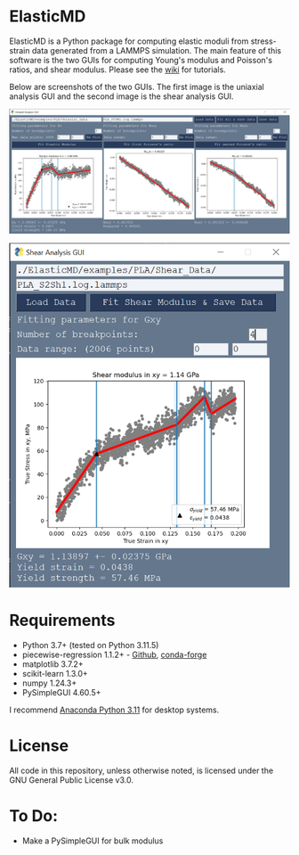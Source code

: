 # ElasticMD
ElasticMD is a Python package for computing elastic moduli from stress-strain data generated from a LAMMPS simulation. The main feature of this software is the two GUIs for computing Young's modulus and Poisson's ratios, and shear modulus. Please see the [wiki](https://github.com/wapisani/ElasticMD/wiki) for tutorials.

Below are screenshots of the two GUIs. The first image is the uniaxial analysis GUI and the second image is the shear analysis GUI.

![Uniaxial analysis GUI with data loaded and fitted](./examples/Images/Uniaxial_Analysis_GUI_DataFit.png "Uniaxial analysis GUI with data loaded and fitted")

![Shear analysis GUI with data loaded and fitted](./examples/Images/Shear_Analysis_GUI_DataFit.png "Shear analysis GUI with data loaded and fitted")


# Requirements
* Python 3.7+ (tested on Python 3.11.5)
* piecewise-regression 1.1.2+ - [Github](https://github.com/chasmani/piecewise-regression), [conda-forge](https://anaconda.org/conda-forge/piecewise-regression)
* matplotlib 3.7.2+
* scikit-learn 1.3.0+
* numpy 1.24.3+
* PySimpleGUI 4.60.5+ 

I recommend [Anaconda Python 3.11](https://www.anaconda.com/download#downloads) for desktop systems. 

# License
All code in this repository, unless otherwise noted, is licensed under the GNU General Public License v3.0. 

# To Do:
* Make a PySimpleGUI for bulk modulus
